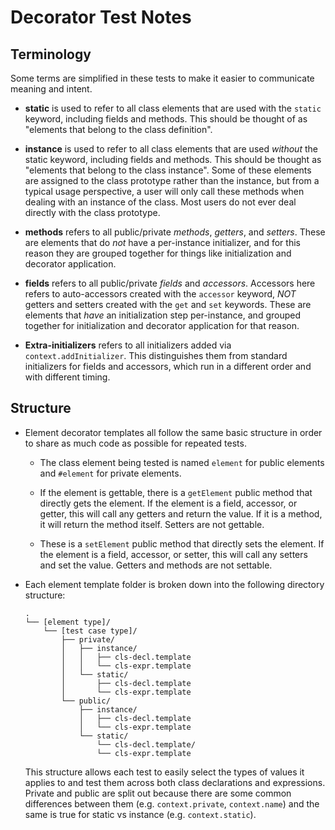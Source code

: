# Decorator Test Notes

## Terminology

Some terms are simplified in these tests to make it easier to communicate
meaning and intent.

- **static** is used to refer to all class elements that are used with the
  `static` keyword, including fields and methods. This should be thought of as
  "elements that belong to the class definition".

- **instance** is used to refer to all class elements that are used _without_
  the static keyword, including fields and methods. This should be thought as
  "elements that belong to the class instance". Some of these elements are
  assigned to the class prototype rather than the instance, but from a typical
  usage perspective, a user will only call these methods when dealing with an
  instance of the class. Most users do not ever deal directly with the class
  prototype.

- **methods** refers to all public/private _methods_, _getters_, and _setters_.
  These are elements that do _not_ have a per-instance initializer, and for this
  reason they are grouped together for things like initialization and decorator
  application.

- **fields** refers to all public/private _fields_ and _accessors_. Accessors
  here refers to auto-accessors created with the `accessor` keyword, _NOT_
  getters and setters created with the `get` and `set` keywords. These are
  elements that _have_ an initialization step per-instance, and grouped
  together for initialization and decorator application for that reason.

- **Extra-initializers** refers to all initializers added via
  `context.addInitializer`. This distinguishes them from standard initializers
  for fields and accessors, which run in a different order and with different
  timing.

## Structure

- Element decorator templates all follow the same basic structure in order to
  share as much code as possible for repeated tests.

  - The class element being tested is named `element` for public elements and
    `#element` for private elements.

  - If the element is gettable, there is a `getElement` public method that
    directly gets the element. If the element is a field, accessor, or getter,
    this will call any getters and return the value. If it is a method, it will
    return the method itself. Setters are not gettable.

  - These is a `setElement` public method that directly sets the element. If the
    element is a field, accessor, or setter, this will call any setters and set
    the value. Getters and methods are not settable.

- Each element template folder is broken down into the following directory
  structure:

  ```
  .
  └── [element type]/
      └── [test case type]/
          ├── private/
          │   ├── instance/
          │   │   ├── cls-decl.template
          │   │   └── cls-expr.template
          │   └── static/
          │       ├── cls-decl.template
          │       └── cls-expr.template
          └── public/
              ├── instance/
              │   ├── cls-decl.template
              │   └── cls-expr.template
              └── static/
                  └── cls-decl.template/
                  └── cls-expr.template
  ```

  This structure allows each test to easily select the types of values it
  applies to and test them across both class declarations and expressions.
  Private and public are split out because there are some common differences
  between them (e.g. `context.private`, `context.name`) and the same is true for
  static vs instance (e.g. `context.static`).


